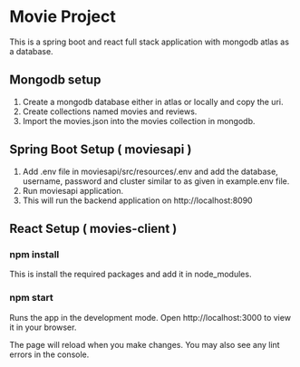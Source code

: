 # Movie Project

This is a spring boot and react full stack application with mongodb atlas as a database.

## Mongodb setup

1. Create a mongodb database either in atlas or locally and copy the uri.
2. Create collections named movies and reviews.
3. Import the movies.json into the movies collection in mongodb.

## Spring Boot Setup ( moviesapi )

1. Add .env file in moviesapi/src/resources/.env and add the database, username, password and cluster similar to as given in example.env file.
2. Run moviesapi application.
3. This will run the backend application on http://localhost:8090

## React Setup ( movies-client )

### npm install

This is install the required packages and add it in node_modules.

### npm start

Runs the app in the development mode.
Open http://localhost:3000 to view it in your browser.

The page will reload when you make changes.
You may also see any lint errors in the console.

